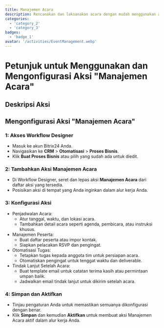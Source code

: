 ```yaml
---
title: Manajemen Acara
description: Rencanakan dan laksanakan acara dengan mudah menggunakan alat khusus.
categories: 
  - 'category_2'
  - 'category_3'
badges: 
  - 'badge_1'
avatar: '/activities/EventManagement.webp'
---
```

# Petunjuk untuk Menggunakan dan Mengonfigurasi Aksi "Manajemen Acara"

## Deskripsi Aksi

## **Mengonfigurasi Aksi "Manajemen Acara"**

### 1: Akses Workflow Designer
- Masuk ke akun Bitrix24 Anda.
- Navigasikan ke **CRM** > **Otomatisasi** > **Proses Bisnis**.
- Klik **Buat Proses Bisnis** atau pilih yang sudah ada untuk diedit.

### 2: Tambahkan Aksi Manajemen Acara
- Di Workflow Designer, seret dan lepas aksi **Manajemen Acara** dari daftar aksi yang tersedia.
- Posisikan aksi di tempat yang Anda inginkan dalam alur kerja Anda.

### 3: Konfigurasi Aksi
- Penjadwalan Acara:
  - Atur tanggal, waktu, dan lokasi acara.
  - Tambahkan detail acara seperti agenda, pembicara, atau instruksi khusus.
- Manajemen Peserta:
  - Buat daftar peserta atau impor kontak.
  - Siapkan pelacakan RSVP dan pengingat.
- Otomatisasi Tugas:
  - Tetapkan tugas kepada anggota tim untuk persiapan acara.
  - Otomatiskan pengingat untuk tenggat waktu dan deliverable.
- Tindak Lanjut Setelah Acara:
  - Buat template email untuk catatan terima kasih atau permintaan umpan balik.
  - Jadwalkan email tindak lanjut untuk dikirim setelah acara.

### 4: Simpan dan Aktifkan
- Tinjau pengaturan Anda untuk memastikan semuanya dikonfigurasi dengan benar.
- Klik **Simpan** dan kemudian **Aktifkan** untuk membuat aksi Manajemen Acara aktif dalam alur kerja Anda.